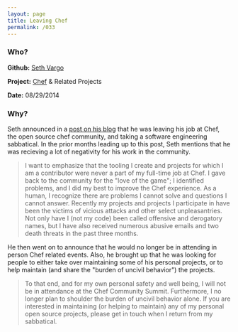```yaml
---
layout: page
title: Leaving Chef
permalink: /033
---
```


### Who?

**Github:** [Seth Vargo](https://github.com/sethvargo)

**Project:** [Chef](https://github.com/chef/chef) & Related Projects

**Date:** 08/29/2014

### Why?

Seth announced in a [post on his blog](https://www.sethvargo.com/leaving-chef/) that he was leaving his job at Chef, the open source chef community, and taking a software engineering sabbatical. In the prior months leading up to this post, Seth mentions that he was recieving a lot of negativity for his work in the community. 

> I want to emphasize that the tooling I create and projects for which I  am a contributor were never a part of my full-time job at Chef. I gave  back to the community for the "love of the game"; I identified problems, and I did my best to improve the Chef experience. As a human, I  recognize there are problems I cannot solve and questions I cannot  answer. Recently my projects and projects I participate in have been the victims of vicious attacks and other select unpleasantries. Not only  have I (not my code) been called offensive and derogatory names, but I  have also received numerous abusive emails and two death threats in the  past three months.

He then went on to announce that he would no longer be in attending in person Chef related events. Also, he brought up that he was looking for people to either take over maintaining some of his personal projects, or to help maintain (and share the "burden of uncivil behavior") the projects. 

> To that end, and for my own personal safety and well being, I will  not be in attendance at the Chef Community Summit. Furthermore, I no  longer plan to shoulder the burden of uncivil behavior alone. If you are interested in maintaining (or helping to maintain) any of my personal  open source projects, please get in touch when I return from my  sabbatical.

